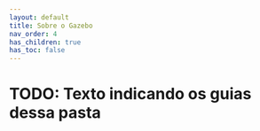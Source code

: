 ```yaml
---
layout: default
title: Sobre o Gazebo
nav_order: 4
has_children: true
has_toc: false
---
```


# TODO: Texto indicando os guias dessa pasta
